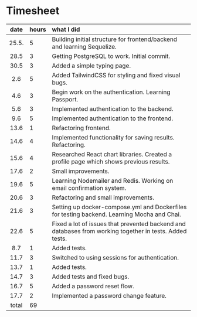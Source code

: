 # Timesheet

| date  | hours | what I did  |
| :----:|:------| :-----|
| 25.5. | 5     | Building initial structure for frontend/backend and learning Sequelize. |
| 28.5  | 3     | Getting PostgreSQL to work. Initial commit. |
| 30.5  | 3     | Added a simple typing page. |
| 2.6   | 5     | Added TailwindCSS for styling and fixed visual bugs. |
| 4.6   | 3     | Begin work on the authentication. Learning Passport. |
| 5.6   | 3     | Implemented authentication to the backend. |
| 9.6   | 5     | Implemented authentication to the frontend. |
| 13.6  | 1     | Refactoring frontend. |
| 14.6  | 4     | Implemented functionality for saving results. Refactoring. |
| 15.6  | 4     | Researched React chart libraries. Created a profile page which shows previous results. |
| 17.6  | 2     | Small improvements. |
| 19.6  | 5     | Learning Nodemailer and Redis. Working on email confirmation system. |
| 20.6  | 3     | Refactoring and small improvements. |
| 21.6  | 3     | Setting up docker-compose.yml and Dockerfiles for testing backend. Learning Mocha and Chai. |
| 22.6  | 5     | Fixed a lot of issues that prevented backend and databases from working together in tests. Added tests. |
| 8.7   | 1     | Added tests. |
| 11.7  | 3     | Switched to using sessions for authentication. |
| 13.7  | 1     | Added tests. |
| 14.7  | 3     | Added tests and fixed bugs. |
| 16.7  | 5     | Added a password reset flow. |
| 17.7  | 2     | Implemented a password change feature. |
| total | 69    | |